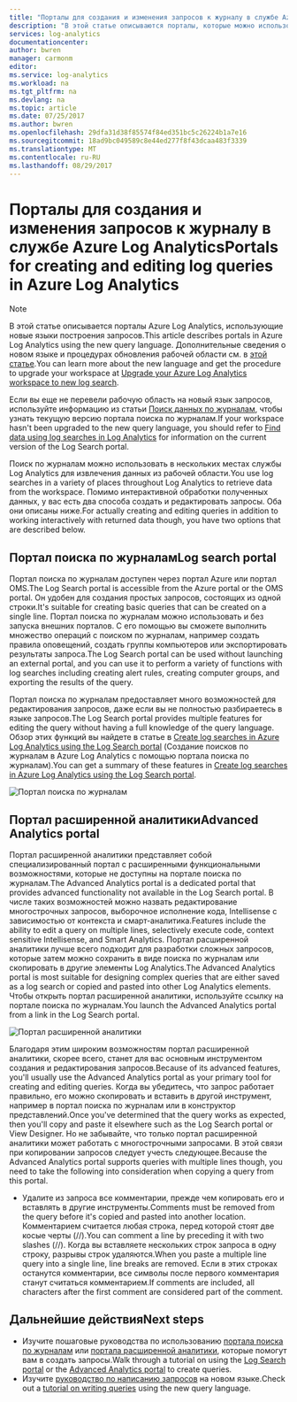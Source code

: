 ```yaml
---
title: "Порталы для создания и изменения запросов к журналу в службе Azure Log Analytics | Документация Майкрософт"
description: "В этой статье описываются порталы, которые можно использовать в службе Azure Log Analytics для создания и изменения запросов к журналу."
services: log-analytics
documentationcenter: 
author: bwren
manager: carmonm
editor: 
ms.service: log-analytics
ms.workload: na
ms.tgt_pltfrm: na
ms.devlang: na
ms.topic: article
ms.date: 07/25/2017
ms.author: bwren
ms.openlocfilehash: 29dfa31d38f85574f84ed351bc5c26224b1a7e16
ms.sourcegitcommit: 18ad9bc049589c8e44ed277f8f43dcaa483f3339
ms.translationtype: MT
ms.contentlocale: ru-RU
ms.lasthandoff: 08/29/2017
---
```

# <a name="portals-for-creating-and-editing-log-queries-in-azure-log-analytics"></a><span data-ttu-id="c7682-103">Порталы для создания и изменения запросов к журналу в службе Azure Log Analytics</span><span class="sxs-lookup"><span data-stu-id="c7682-103">Portals for creating and editing log queries in Azure Log Analytics</span></span>

> [!NOTE]
> <span data-ttu-id="c7682-104">В этой статье описывается порталы Azure Log Analytics, использующие новые языки построения запросов.</span><span class="sxs-lookup"><span data-stu-id="c7682-104">This article describes portals in Azure Log Analytics using the new query language.</span></span>  <span data-ttu-id="c7682-105">Дополнительные сведения о новом языке и процедурах обновления рабочей области см. в [этой статье](log-analytics-log-search-upgrade.md).</span><span class="sxs-lookup"><span data-stu-id="c7682-105">You can learn more about the new language and get the procedure to upgrade your workspace at [Upgrade your Azure Log Analytics workspace to new log search](log-analytics-log-search-upgrade.md).</span></span>  
>
> <span data-ttu-id="c7682-106">Если вы еще не перевели рабочую область на новый язык запросов, используйте информацию из статьи [Поиск данных по журналам](log-analytics-log-searches.md), чтобы узнать текущую версию портала поиска по журналам.</span><span class="sxs-lookup"><span data-stu-id="c7682-106">If your workspace hasn't been upgraded to the new query language, you should refer to [Find data using log searches in Log Analytics](log-analytics-log-searches.md) for information on the current version of the Log Search portal.</span></span>

<span data-ttu-id="c7682-107">Поиск по журналам можно использовать в нескольких местах службы Log Analytics для извлечения данных из рабочей области.</span><span class="sxs-lookup"><span data-stu-id="c7682-107">You use log searches in a variety of places throughout Log Analytics to retrieve data from the workspace.</span></span>  <span data-ttu-id="c7682-108">Помимо интерактивной обработки полученных данных, у вас есть два способа создать и редактировать запросы. Оба они описаны ниже.</span><span class="sxs-lookup"><span data-stu-id="c7682-108">For actually creating and editing queries in addition to working interactively with returned data though, you have two options that are described below.</span></span>  

## <a name="log-search-portal"></a><span data-ttu-id="c7682-109">Портал поиска по журналам</span><span class="sxs-lookup"><span data-stu-id="c7682-109">Log search portal</span></span>
<span data-ttu-id="c7682-110">Портал поиска по журналам доступен через портал Azure или портал OMS.</span><span class="sxs-lookup"><span data-stu-id="c7682-110">The Log Search portal is accessible from the Azure portal or the OMS portal.</span></span>  <span data-ttu-id="c7682-111">Он удобен для создания простых запросов, состоящих из одной строки.</span><span class="sxs-lookup"><span data-stu-id="c7682-111">It's suitable for creating basic queries that can be created on a single line.</span></span>  <span data-ttu-id="c7682-112">Портал поиска по журналам можно использовать и без запуска внешних порталов. С его помощью вы сможете выполнить множество операций с поиском по журналам, например создать правила оповещений, создать группы компьютеров или экспортировать результаты запроса.</span><span class="sxs-lookup"><span data-stu-id="c7682-112">The Log Search portal can be used without launching an external portal, and you can use it to perform a variety of functions with log searches including creating alert rules, creating computer groups, and exporting the results of the query.</span></span>  

<span data-ttu-id="c7682-113">Портал поиска по журналам предоставляет много возможностей для редактирования запросов, даже если вы не полностью разбираетесь в языке запросов.</span><span class="sxs-lookup"><span data-stu-id="c7682-113">The Log Search portal provides multiple features for editing the query without having a full knowledge of the query language.</span></span>  <span data-ttu-id="c7682-114">Обзор этих функций вы найдете в статье в [Create log searches in Azure Log Analytics using the Log Search portal](log-analytics-log-search-log-search-portal.md) (Создание поисков по журналам в Azure Log Analytics с помощью портала поиска по журналам).</span><span class="sxs-lookup"><span data-stu-id="c7682-114">You can get a summary of these features in [Create log searches in Azure Log Analytics using the Log Search portal](log-analytics-log-search-log-search-portal.md).</span></span>


![Портал поиска по журналам](media/log-analytics-log-search-portals/log-search-portal.png)

## <a name="advanced-analytics-portal"></a><span data-ttu-id="c7682-116">Портал расширенной аналитики</span><span class="sxs-lookup"><span data-stu-id="c7682-116">Advanced Analytics portal</span></span>
<span data-ttu-id="c7682-117">Портал расширенной аналитики представляет собой специализированный портал с расширенными функциональными возможностями, которые не доступны на портале поиска по журналам.</span><span class="sxs-lookup"><span data-stu-id="c7682-117">The Advanced Analytics portal is a dedicated portal that provides advanced functionality not available in the Log Search portal.</span></span>  <span data-ttu-id="c7682-118">В числе таких возможностей можно назвать редактирование многострочных запросов, выборочное исполнение кода, Intellisense с зависимостью от контекста и смарт-аналитика.</span><span class="sxs-lookup"><span data-stu-id="c7682-118">Features include the ability to edit a query on multiple lines, selectively execute code, context sensitive Intellisense, and Smart Analytics.</span></span>  <span data-ttu-id="c7682-119">Портал расширенной аналитики лучше всего подходит для разработки сложных запросов, которые затем можно сохранить в виде поиска по журналам или скопировать в другие элементы Log Analytics.</span><span class="sxs-lookup"><span data-stu-id="c7682-119">The Advanced Analytics portal is most suitable for designing complex queries that are either saved as a log search or copied and pasted into other Log Analytics elements.</span></span>  <span data-ttu-id="c7682-120">Чтобы открыть портал расширенной аналитики, используйте ссылку на портале поиска по журналам.</span><span class="sxs-lookup"><span data-stu-id="c7682-120">You launch the Advanced Analytics portal from a link in the Log Search portal.</span></span>

![Портал расширенной аналитики](media/log-analytics-log-search-portals/advanced-analytics-portal.png)


<span data-ttu-id="c7682-122">Благодаря этим широким возможностям портал расширенной аналитики, скорее всего, станет для вас основным инструментом создания и редактирования запросов.</span><span class="sxs-lookup"><span data-stu-id="c7682-122">Because of its advanced features, you'll usually use the Advanced Analytics portal as your primary tool for creating and editing queries.</span></span>  <span data-ttu-id="c7682-123">Когда вы убедитесь, что запрос работает правильно, его можно скопировать и вставить в другой инструмент, например в портал поиска по журналам или в конструктор представлений.</span><span class="sxs-lookup"><span data-stu-id="c7682-123">Once you've determined that the query works as expected, then you'll copy and paste it elsewhere such as the Log Search portal or View Designer.</span></span>  <span data-ttu-id="c7682-124">Но не забывайте, что только портал расширенной аналитики может работать с многострочными запросами. В этой связи при копировании запросов следует учесть следующее.</span><span class="sxs-lookup"><span data-stu-id="c7682-124">Because the Advanced Analytics portal supports queries with multiple lines though, you need to take the following into consideration when copying a query from this portal.</span></span>

- <span data-ttu-id="c7682-125">Удалите из запроса все комментарии, прежде чем копировать его и вставлять в другие инструменты.</span><span class="sxs-lookup"><span data-stu-id="c7682-125">Comments must be removed from the query before it's copied and pasted into another location.</span></span>  <span data-ttu-id="c7682-126">Комментарием считается любая строка, перед которой стоят две косые черты (//).</span><span class="sxs-lookup"><span data-stu-id="c7682-126">You can comment a line by preceding it with two slashes (//).</span></span>  <span data-ttu-id="c7682-127">Когда вы вставляете нескольких строк запроса в одну строку, разрывы строк удаляются.</span><span class="sxs-lookup"><span data-stu-id="c7682-127">When you paste a multiple line query into a single line, line breaks are removed.</span></span>  <span data-ttu-id="c7682-128">Если в этих строках останутся комментарии, все символы после первого комментария станут считаться комментарием.</span><span class="sxs-lookup"><span data-stu-id="c7682-128">If comments are included, all characters after the first comment are considered part of the comment.</span></span>


## <a name="next-steps"></a><span data-ttu-id="c7682-129">Дальнейшие действия</span><span class="sxs-lookup"><span data-stu-id="c7682-129">Next steps</span></span>

- <span data-ttu-id="c7682-130">Изучите пошаговые руководства по использованию [портала поиска по журналам](log-analytics-log-search-log-search-portal.md) или [портала расширенной аналитики](https://go.microsoft.com/fwlink/?linkid=856587), которые помогут вам в создать запросы.</span><span class="sxs-lookup"><span data-stu-id="c7682-130">Walk through a tutorial on using the [Log Search portal](log-analytics-log-search-log-search-portal.md) or the [Advanced Analytics portal](https://go.microsoft.com/fwlink/?linkid=856587) to create queries.</span></span>
- <span data-ttu-id="c7682-131">Изучите [руководство по написанию запросов](https://go.microsoft.com/fwlink/?linkid=856078) на новом языке.</span><span class="sxs-lookup"><span data-stu-id="c7682-131">Check out a [tutorial on writing queries](https://go.microsoft.com/fwlink/?linkid=856078) using the new query language.</span></span>
